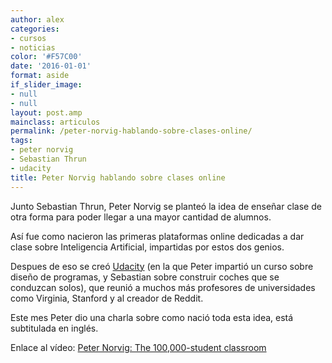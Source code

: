 ```yaml
---
author: alex
categories:
- cursos
- noticias
color: '#F57C00'
date: '2016-01-01'
format: aside
if_slider_image:
- null
- null
layout: post.amp
mainclass: articulos
permalink: /peter-norvig-hablando-sobre-clases-online/
tags:
- peter norvig
- Sebastian Thrun
- udacity
title: Peter Norvig hablando sobre clases online
---
```


Junto Sebastian Thrun, Peter Norvig se planteó la idea de enseñar clase de otra forma para poder llegar a una mayor cantidad de alumnos.

Así fue como nacieron las primeras plataformas online dedicadas a dar clase sobre Inteligencia Artificial, impartidas por estos dos genios.

Despues de eso se creó [Udacity][1] (en la que Peter impartió un curso sobre diseño de programas, y Sebastian sobre construir coches que se conduzcan solos), que reunió a muchos más profesores de universidades como Virginia, Stanford y al creador de Reddit.

Este mes Peter dio una charla sobre como nació toda esta idea, está subtitulada en inglés.

<div >
</div>

Enlace al vídeo: <a href="http://www.ted.com/talks/peter_norvig_the_100_000_student_classroom.html" target="_blank">Peter Norvig: The 100,000-student classroom</a>



 [1]: https://elbauldelprogramador.com/?s=udacity